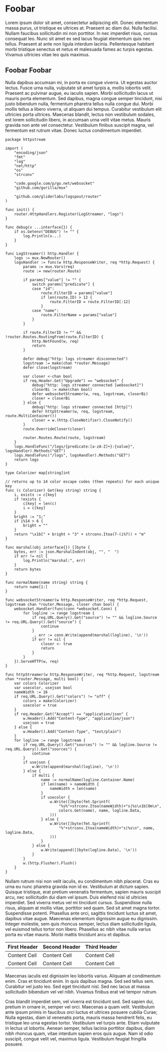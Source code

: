 # Foobar

Lorem ipsum dolor sit amet, consectetur adipiscing elit. Donec elementum massa purus, ut tristique ex ultrices at. Praesent ac diam dui. Nulla facilisi. Nullam faucibus sollicitudin mi non porttitor. In nec imperdiet risus, cursus consequat leo. Nunc sit amet ex sed lacus feugiat elementum quis nec tellus. Praesent at ante non ligula interdum lacinia. Pellentesque habitant morbi tristique senectus et netus et malesuada fames ac turpis egestas. Vivamus ultricies vitae leo quis maximus.

## Foobar Foobar

Nulla dapibus accumsan mi, in porta ex congue viverra. Ut egestas auctor lectus. Fusce urna nulla, vulputate sit amet turpis a, mollis lobortis velit. Praesent ac pulvinar augue, eu iaculis sapien. Morbi sollicitudin lacus ut mauris porta elementum. Sed dapibus, magna congue semper tincidunt, nisi justo bibendum nulla, fermentum pharetra tellus nulla congue dui. Morbi mollis tellus a libero viverra, ut aliquam dui tempus. Curabitur vestibulum elit ultricies porta ultrices. Maecenas blandit, lectus non vestibulum sodales, est lorem sollicitudin libero, in accumsan urna velit vitae metus. Mauris gravida non ante vel consectetur. Vestibulum finibus suscipit magna, vel fermentum est rutrum vitae. Donec luctus condimentum imperdiet.

```
package httpstream

import (
	"encoding/json"
	"fmt"
	"log"
	"net/http"
	"os"
	"strconv"

	"code.google.com/p/go.net/websocket"
	"github.com/gorilla/mux"

	"github.com/gliderlabs/logspout/router"
)

func init() {
	router.HttpHandlers.Register(LogStreamer, "logs")
}

func debug(v ...interface{}) {
	if os.Getenv("DEBUG") != "" {
		log.Println(v...)
	}
}

func LogStreamer() http.Handler {
	logs := mux.NewRouter()
	logsHandler := func(w http.ResponseWriter, req *http.Request) {
		params := mux.Vars(req)
		route := new(router.Route)

		if params["value"] != "" {
			switch params["predicate"] {
			case "id":
				route.FilterID = params["value"]
				if len(route.ID) > 12 {
					route.FilterID = route.FilterID[:12]
				}
			case "name":
				route.FilterName = params["value"]
			}
		}

		if route.FilterID != "" && !router.Routes.RoutingFrom(route.FilterID) {
			http.NotFound(w, req)
			return
		}

		defer debug("http: logs streamer disconnected")
		logstream := make(chan *router.Message)
		defer close(logstream)

		var closer <-chan bool
		if req.Header.Get("Upgrade") == "websocket" {
			debug("http: logs streamer connected [websocket]")
			closerBi := make(chan bool)
			defer websocketStreamer(w, req, logstream, closerBi)
			closer = closerBi
		} else {
			debug("http: logs streamer connected [http]")
			defer httpStreamer(w, req, logstream, route.MultiContainer())
			closer = w.(http.CloseNotifier).CloseNotify()
		}
		route.OverrideCloser(closer)

		router.Routes.Route(route, logstream)
	}
	logs.HandleFunc("/logs/{predicate:[a-zA-Z]+}:{value}", logsHandler).Methods("GET")
	logs.HandleFunc("/logs", logsHandler).Methods("GET")
	return logs
}

type Colorizer map[string]int

// returns up to 14 color escape codes (then repeats) for each unique key
func (c Colorizer) Get(key string) string {
	i, exists := c[key]
	if !exists {
		c[key] = len(c)
		i = c[key]
	}
	bright := "1;"
	if i%14 > 6 {
		bright = ""
	}
	return "\x1b[" + bright + "3" + strconv.Itoa(7-(i%7)) + "m"
}

func marshal(obj interface{}) []byte {
	bytes, err := json.MarshalIndent(obj, "", "  ")
	if err != nil {
		log.Println("marshal:", err)
	}
	return bytes
}

func normalName(name string) string {
	return name[1:]
}

func websocketStreamer(w http.ResponseWriter, req *http.Request, logstream chan *router.Message, closer chan bool) {
	websocket.Handler(func(conn *websocket.Conn) {
		for logline := range logstream {
			if req.URL.Query().Get("source") != "" && logline.Source != req.URL.Query().Get("source") {
				continue
			}
			_, err := conn.Write(append(marshal(logline), '\n'))
			if err != nil {
				closer <- true
				return
			}
		}
	}).ServeHTTP(w, req)
}

func httpStreamer(w http.ResponseWriter, req *http.Request, logstream chan *router.Message, multi bool) {
	var colors Colorizer
	var usecolor, usejson bool
	nameWidth := 16
	if req.URL.Query().Get("colors") != "off" {
		colors = make(Colorizer)
		usecolor = true
	}
	if req.Header.Get("Accept") == "application/json" {
		w.Header().Add("Content-Type", "application/json")
		usejson = true
	} else {
		w.Header().Add("Content-Type", "text/plain")
	}
	for logline := range logstream {
		if req.URL.Query().Get("sources") != "" && logline.Source != req.URL.Query().Get("sources") {
			continue
		}
		if usejson {
			w.Write(append(marshal(logline), '\n'))
		} else {
			if multi {
				name := normalName(logline.Container.Name)
				if len(name) > nameWidth {
					nameWidth = len(name)
				}
				if usecolor {
					w.Write([]byte(fmt.Sprintf(
						"%s%"+strconv.Itoa(nameWidth)+"s|%s\x1b[0m\n",
						colors.Get(name), name, logline.Data,
					)))
				} else {
					w.Write([]byte(fmt.Sprintf(
						"%"+strconv.Itoa(nameWidth)+"s|%s\n", name, logline.Data,
					)))
				}
			} else {
				w.Write(append([]byte(logline.Data), '\n'))
			}
		}
		w.(http.Flusher).Flush()
	}
}
```

Nullam rutrum nisi non velit iaculis, eu condimentum nibh placerat. Cras eu urna eu nunc pharetra gravida non id ex. Vestibulum at dictum sapien. Quisque tristique, erat pretium venenatis fermentum, sapien mauris suscipit arcu, nec sollicitudin dui diam vel ipsum. Duis eleifend nisi id ultricies imperdiet. Sed viverra metus vel mi tincidunt cursus. Suspendisse nulla risus, aliquam at mollis vitae, porttitor sed quam. Sed sit amet magna tortor. Suspendisse potenti. Phasellus ante orci, sagittis tincidunt luctus sit amet, dapibus vitae augue. Maecenas elementum dignissim augue eu dignissim. Integer molestie, sem quis rhoncus semper, lectus diam sollicitudin ligula, vel euismod tellus tortor non libero. Phasellus ac nibh vitae nulla varius porta eu vitae mauris. Morbi mattis tincidunt arcu et dapibus.

First Header | Second Header | Third Header
------------ | ------------- | ------------
Content Cell | Content Cell  | Content Cell
Content Cell | Content Cell  | Content Cell

Maecenas iaculis est dignissim leo lobortis varius. Aliquam at condimentum enim. Cras et tincidunt enim. In quis dapibus magna. Sed sed tellus sem. Curabitur vel justo leo. Sed eget tincidunt nisl. Sed nec lacus at massa sollicitudin bibendum vel vel nibh. Vivamus finibus erat vel tempor rutrum.

Cras blandit imperdiet sem, vel viverra est tincidunt sed. Sed sapien dui, pretium in ornare in, semper vel orci. Maecenas a quam velit. Vestibulum ante ipsum primis in faucibus orci luctus et ultrices posuere cubilia Curae; Nulla egestas, diam id venenatis porta, mauris massa hendrerit felis, eu tristique leo urna egestas tortor. Vestibulum vel turpis ante. Etiam vulputate in lectus ut lobortis. Aenean semper, tellus lacinia porttitor dapibus, diam nibh rhoncus quam, vitae interdum sapien eros quis augue. Nam id odio suscipit, congue velit vel, maximus ligula. Vestibulum feugiat fringilla posuere.
